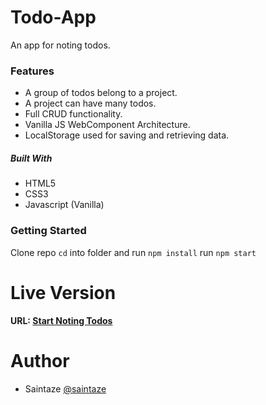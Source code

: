 # Todo-App
An app for noting todos. 

### Features
+ A group of todos belong to a project.
+ A project can have many todos.
+ Full CRUD functionality.
+ Vanilla JS WebComponent Architecture.
+ LocalStorage used for saving and retrieving data.

##### Built With
+ HTML5
+ CSS3
+ Javascript (Vanilla)

### Getting Started
Clone repo
`cd` into folder and run `npm install`
run `npm start`

# Live Version
#### URL: [Start Noting Todos](https://dist.ayezahmed.now.sh  )

# Author
+ Saintaze [@saintaze](https://github.com/saintaze/)
